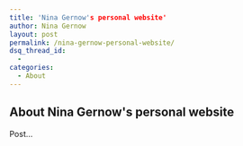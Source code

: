 ```yaml
---
title: 'Nina Gernow's personal website'
author: Nina Gernow
layout: post
permalink: /nina-gernow-personal-website/
dsq_thread_id:
  - 
categories:
  - About
---
```


## About Nina Gernow's personal website

Post...


